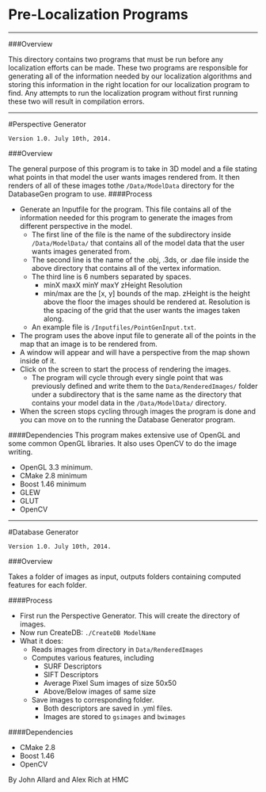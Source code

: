 Pre-Localization Programs
=========================
---
###Overview


This directory contains two programs that must be run before any localization efforts can be made. These two programs are responsible for generating all of the information needed by our localization algorithms and storing this information in the right location for our localization program to find. Any attempts to run the localization program without first running these two will result in compilation errors.

---

#Perspective Generator

    Version 1.0. July 10th, 2014.


###Overview

The general purpose of this program is to take in 3D model and a file stating what points in that model the user wants images rendered from. It then renders of all of these images tothe `/Data/ModelData` directory for the DatabaseGen program to use.
####Process
* Generate an Inputfile for the program. This file contains all of the information needed for this program to generate the images from different perspective in the model.
   * The first line of the file is the name of the subdirectory inside `/Data/ModelData/` that contains all of the model data that the user wants images generated from.
   * The second line is the name of the .obj, .3ds, or .dae file inside the above directory that contains all of the vertex information.
   * The third line is 6 numbers separated by spaces.
      * minX maxX minY maxY zHeight Resolution
      * min/max are the [x, y] bounds of the map. zHeight is the height above the floor the images should be rendered at. Resolution is the spacing of the grid that the user wants the images taken along. 
   * An example file is `/Inputfiles/PointGenInput.txt`.
* The program uses the above input file to generate all of the points in the map that an image is to be rendered from.
* A window will appear and will have a perspective from the map shown inside of it.
* Click on the screen to start the process of rendering the images.
   * The program will cycle through every single point that was previously defined and write them to the `Data/RenderedImages/` folder under a subdirectory that is the same name as the directory that contains your model data in the `/Data/ModelData/` directory.
* When the screen stops cycling through images the program is done and you can move on to the running the Database Generator program.

####Dependencies
This program makes extensive use of OpenGL and some common OpenGL libraries. It also uses OpenCV to do the image writing.
* OpenGL 3.3 minimum.
* CMake 2.8 minimum
* Boost 1.46 minimum
* GLEW
* GLUT
* OpenCV 

---

#Database Generator

    Version 1.0. July 10th, 2014.

###Overview

Takes a folder of images as input, outputs folders containing computed features for each folder.

####Process

   * First run the Perspective Generator. This will create the directory of images.
   * Now run CreateDB:
        `./CreateDB ModelName`
   * What it does:
      * Reads images from directory in `Data/RenderedImages`
      * Computes various features, including
         * SURF Descriptors
         * SIFT Descriptors
         * Average Pixel Sum images of size 50x50
         * Above/Below images of same size
      * Save images to corresponding folder.
         * Both descriptors are saved in .yml files.
         * Images are stored to `gsimages` and `bwimages`

####Dependencies
* CMake 2.8
* Boost 1.46
* OpenCV


By John Allard and Alex Rich at HMC